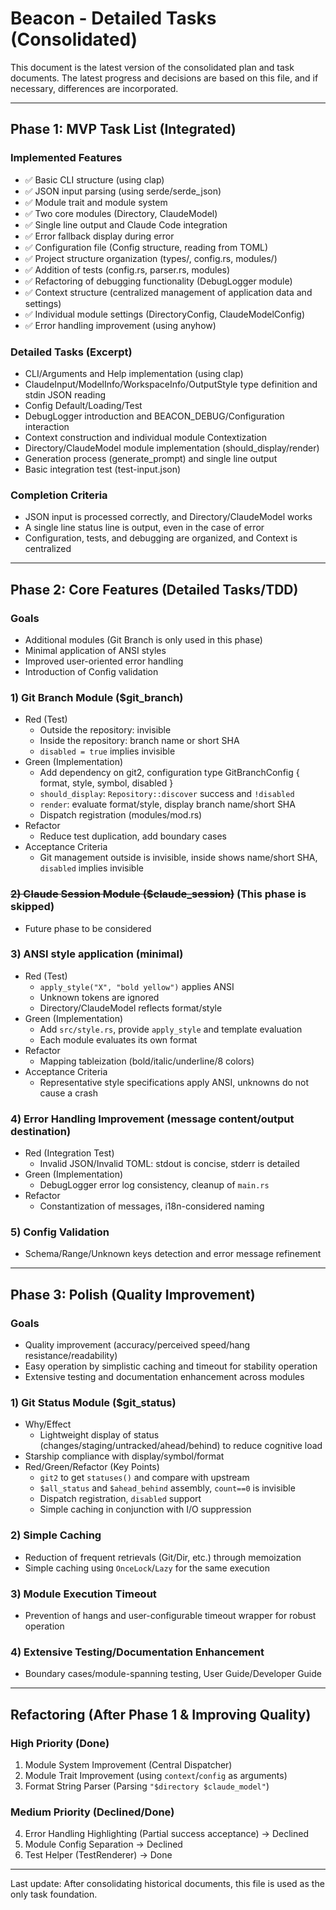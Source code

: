 # Beacon - Detailed Tasks (Consolidated)

This document is the latest version of the consolidated plan and task documents. The latest progress and decisions are based on this file, and if necessary, differences are incorporated.

---

## Phase 1: MVP Task List (Integrated)

### Implemented Features
- ✅ Basic CLI structure (using clap)
- ✅ JSON input parsing (using serde/serde_json)
- ✅ Module trait and module system
- ✅ Two core modules (Directory, ClaudeModel)
- ✅ Single line output and Claude Code integration
- ✅ Error fallback display during error
- ✅ Configuration file (Config structure, reading from TOML)
- ✅ Project structure organization (types/, config.rs, modules/)
- ✅ Addition of tests (config.rs, parser.rs, modules)
- ✅ Refactoring of debugging functionality (DebugLogger module)
- ✅ Context structure (centralized management of application data and settings)
- ✅ Individual module settings (DirectoryConfig, ClaudeModelConfig)
- ✅ Error handling improvement (using anyhow)

### Detailed Tasks (Excerpt)
- CLI/Arguments and Help implementation (using clap)
- ClaudeInput/ModelInfo/WorkspaceInfo/OutputStyle type definition and stdin JSON reading
- Config Default/Loading/Test
- DebugLogger introduction and BEACON_DEBUG/Configuration interaction
- Context construction and individual module Contextization
- Directory/ClaudeModel module implementation (should_display/render)
- Generation process (generate_prompt) and single line output
- Basic integration test (test-input.json)

### Completion Criteria
- JSON input is processed correctly, and Directory/ClaudeModel works
- A single line status line is output, even in the case of error
- Configuration, tests, and debugging are organized, and Context is centralized

---

## Phase 2: Core Features (Detailed Tasks/TDD)



### Goals
- Additional modules (Git Branch is only used in this phase)
- Minimal application of ANSI styles
- Improved user-oriented error handling
- Introduction of Config validation

### 1) Git Branch Module ($git_branch)
- Red (Test)
  - Outside the repository: invisible
  - Inside the repository: branch name or short SHA
  - `disabled = true` implies invisible
- Green (Implementation)
  - Add dependency on git2, configuration type GitBranchConfig { format, style, symbol, disabled }
  - `should_display`: `Repository::discover` success and `!disabled`
  - `render`: evaluate format/style, display branch name/short SHA
  - Dispatch registration (modules/mod.rs)
- Refactor
  - Reduce test duplication, add boundary cases
- Acceptance Criteria
  - Git management outside is invisible, inside shows name/short SHA, `disabled` implies invisible

### ~~2) Claude Session Module ($claude_session)~~ (This phase is skipped)
- Future phase to be considered

### 3) ANSI style application (minimal)
- Red (Test)
  - `apply_style("X", "bold yellow")` applies ANSI
  - Unknown tokens are ignored
  - Directory/ClaudeModel reflects format/style
- Green (Implementation)
  - Add `src/style.rs`, provide `apply_style` and template evaluation
  - Each module evaluates its own format
- Refactor
  - Mapping tableization (bold/italic/underline/8 colors)
- Acceptance Criteria
  - Representative style specifications apply ANSI, unknowns do not cause a crash

### 4) Error Handling Improvement (message content/output destination)
- Red (Integration Test)
  - Invalid JSON/Invalid TOML: stdout is concise, stderr is detailed
- Green (Implementation)
  - DebugLogger error log consistency, cleanup of `main.rs`
- Refactor
  - Constantization of messages, i18n-considered naming

### 5) Config Validation
- Schema/Range/Unknown keys detection and error message refinement

---

## Phase 3: Polish (Quality Improvement)



### Goals
- Quality improvement (accuracy/perceived speed/hang resistance/readability)
- Easy operation by simplistic caching and timeout for stability operation
- Extensive testing and documentation enhancement across modules

### 1) Git Status Module ($git_status)
- Why/Effect
  - Lightweight display of status (changes/staging/untracked/ahead/behind) to reduce cognitive load
- Starship compliance with display/symbol/format
- Red/Green/Refactor (Key Points)
  - `git2` to get `statuses()` and compare with upstream
  - `$all_status` and `$ahead_behind` assembly, `count==0` is invisible
  - Dispatch registration, `disabled` support
  - Simple caching in conjunction with I/O suppression

### 2) Simple Caching
- Reduction of frequent retrievals (Git/Dir, etc.) through memoization
- Simple caching using `OnceLock`/`Lazy` for the same execution

### 3) Module Execution Timeout
- Prevention of hangs and user-configurable timeout wrapper for robust operation

### 4) Extensive Testing/Documentation Enhancement
- Boundary cases/module-spanning testing, User Guide/Developer Guide

---

## Refactoring (After Phase 1 & Improving Quality)



### High Priority (Done)
1. Module System Improvement (Central Dispatcher)
2. Module Trait Improvement (using `context`/`config` as arguments)
3. Format String Parser (Parsing `"$directory $claude_model"`)

### Medium Priority (Declined/Done)
4. Error Handling Highlighting (Partial success acceptance) → Declined
5. Module Config Separation → Declined
6. Test Helper (TestRenderer) → Done

---

Last update: After consolidating historical documents, this file is used as the only task foundation.
